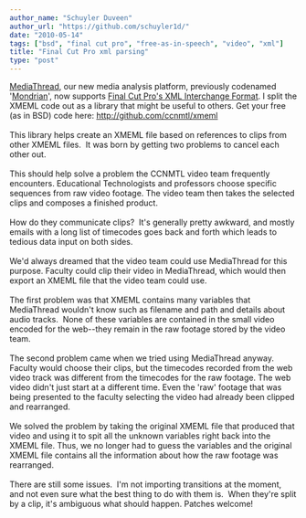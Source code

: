```yaml
---
author_name: "Schuyler Duveen"
author_url: "https://github.com/schuyler1d/"
date: "2010-05-14"
tags: ["bsd", "final cut pro", "free-as-in-speech", "video", "xml"]
title: "Final Cut Pro xml parsing"
type: "post"
---
```


<div><a href="http://ccnmtl.columbia.edu/portfolio/custom_software_applications_and_tools/mediathread.html">MediaThread</a>, our new media analysis platform, previously codenamed '<a href="http://ccnmtl.columbia.edu/compiled/projects/composition_with_video_images.html">Mondrian</a>', now supports <a href="http://developer.apple.com/mac/library/documentation/AppleApplications/Reference/FinalCutPro_XML/Topics/Topics.html">Final Cut Pro's XML Interchange Format</a>. I split the XMEML code out as a library that might be useful to others. Get your free (as in BSD) code here:&nbsp;<a href="http://github.com/ccnmtl/xmeml">http://github.com/ccnmtl/xmeml</a></div><div><br /></div><div>This library helps create an XMEML file based on references to clips from other XMEML files. &nbsp;It was born by getting two problems to cancel each other out.</div><div><br /></div>

<div>This should help solve a problem the CCNMTL video team frequently encounters. Educational Technologists and professors choose specific sequences from raw video footage.&nbsp;The video team then takes the selected clips and composes a finished product.</div><div><br /></div><div>How do they communicate clips? &nbsp;It's generally pretty awkward, and mostly emails with a long list of timecodes goes back and forth which leads to tedious data input on both sides.</div><div><br /></div><div>We'd always dreamed that the video team could use MediaThread for this purpose. Faculty could clip their video in MediaThread, which would then export an XMEML file that the video team could use.</div><div><br /></div><div>The first problem was that XMEML contains many variables that MediaThread wouldn't know such as filename and path and details about audio tracks. &nbsp;None of these variables are contained in the small video encoded for the web--they remain in the raw footage stored by the video team.</div><div><br /></div><div>The second problem came when we tried using MediaThread anyway. Faculty would choose their clips, but the timecodes recorded from the web video track was different from the timecodes for the raw footage. The web video didn't just start at a different time. Even the 'raw' footage that was being presented to the faculty selecting the video had already been clipped and rearranged.</div><div><br /></div><div>We solved the problem by taking the original XMEML file that produced that video and using it to spit all the unknown variables right back into the XMEML file. Thus, we no longer had to guess the variables and the original XMEML file contains all the information about how the raw footage was rearranged.</div><div><br /></div><div>There are still some issues. &nbsp;I'm not importing transitions at the moment, and not even sure what the best thing to do with them is. &nbsp;When they're split by a clip, it's ambiguous what should happen. Patches welcome!</div>
